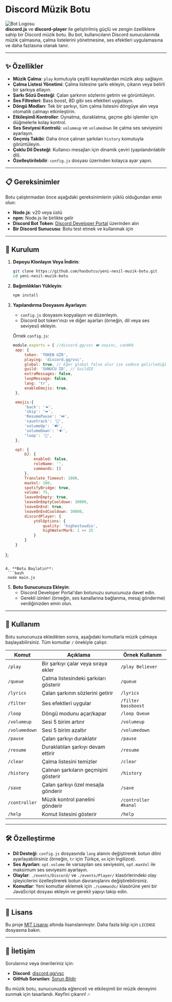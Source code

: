 # Discord Müzik Botu

![Bot Logosu](https://via.placeholder.com/150)  
**discord.js** ve **discord-player** ile geliştirilmiş güçlü ve zengin özelliklere sahip bir Discord müzik botu. Bu bot, kullanıcıların Discord sunucularında müzik çalmasına, çalma listelerini yönetmesine, ses efektleri uygulamasına ve daha fazlasına olanak tanır.

---

## ✨ Özellikler

- **Müzik Çalma**: `play` komutuyla çeşitli kaynaklardan müzik akışı sağlayın.
- **Çalma Listesi Yönetimi**: Çalma listesine şarkı ekleyin, çıkarın veya belirli bir şarkıya atlayın.
- **Şarkı Sözü Desteği**: Çalan şarkının sözlerini getirin ve görüntüleyin.
- **Ses Filtreleri**: Bass boost, 8D gibi ses efektleri uygulayın.
- **Döngü Modları**: Tek bir şarkıyı, tüm çalma listesini döngüye alın veya otomatik çalmayı etkinleştirin.
- **Etkileşimli Kontroller**: Oynatma, duraklatma, geçme gibi işlemler için düğmelerle kolay kontrol.
- **Ses Seviyesi Kontrolü**: `volumeup` ve `volumedown` ile çalma ses seviyesini ayarlayın.
- **Geçmiş Takibi**: Daha önce çalınan şarkıları `history` komutuyla görüntüleyin.
- **Çoklu Dil Desteği**: Kullanıcı mesajları için dinamik çeviri (yapılandırılabilir dil).
- **Özelleştirilebilir**: `config.js` dosyası üzerinden kolayca ayar yapın.

---

## 📋 Gereksinimler

Botu çalıştırmadan önce aşağıdaki gereksinimlerin yüklü olduğundan emin olun:

- **Node.js**: v20 veya üstü
- **npm**: Node.js ile birlikte gelir
- **Discord Bot Token**: [Discord Developer Portal](https://discord.com/developers/applications) üzerinden alın
- **Bir Discord Sunucusu**: Botu test etmek ve kullanmak için

---

## 🚀 Kurulum

1. **Depoyu Klonlayın Veya İndirin**:
   ```bash
   git clone https://github.com/hasbutcu/yeni-nesil-muzik-botu.git
   cd yeni-nesil-muzik-botu
   ```

2. **Bağımlılıkları Yükleyin**:
   ```bash
   npm install
   ```

3. **Yapılandırma Dosyasını Ayarlayın**:
   - `config.js` dosyasını kopyalayın ve düzenleyin.
   - Discord bot token'ınızı ve diğer ayarları (örneğin, dil veya ses seviyesi) ekleyin.

   Örnek `config.js`:
   ```javascript
   module.exports = { //discord.gg/vsc ❤️ oxyinc, can066
    app: {
        token: 'TOKEN GİR',
        playing: 'discord.gg/vsc',
        global: true, // Eğer global false olur ise sadece gelirlediğiniz sunucuda çalışır
        guild: 'SUNUCU ID', // GuildID
        extraMessages: false,
        loopMessage: false,
        lang: 'tr',
        enableEmojis: true,
    },

    emojis:{
        'back': '⏪',
        'skip': '⏩',
        'ResumePause': '⏯️',
        'savetrack': '💾',
        'volumeUp': '🔊',
        'volumeDown': '🔉',
        'loop': '🔁',
    },

    opt: {
        DJ: {
            enabled: false,
            roleName: '',
            commands: []
        },
        Translate_Timeout: 1000,
        maxVol: 100,
        spotifyBridge: true,
        volume: 75,
        leaveOnEmpty: true,
        leaveOnEmptyCooldown: 30000,
        leaveOnEnd: true,
        leaveOnEndCooldown: 30000,
        discordPlayer: {
            ytdlOptions: {
                quality: 'highestaudio',
                highWaterMark: 1 << 25
            }
        }
    }
  };
  ```

4. **Botu Başlatın**:
   ```bash
   node main.js
   ```

5. **Botu Sunucunuza Ekleyin**:
   - Discord Developer Portal'dan botunuzu sunucunuza davet edin.
   - Gerekli izinleri (örneğin, ses kanallarına bağlanma, mesaj gönderme) verdiğinizden emin olun.

---

## 📖 Kullanım

Botu sunucunuza ekledikten sonra, aşağıdaki komutlarla müzik çalmaya başlayabilirsiniz. Tüm komutlar `/` önekiyle çalışır.

| Komut         | Açıklama                              | Örnek Kullanım                |
|---------------|---------------------------------------|-------------------------------|
| `/play`       | Bir şarkıyı çalar veya sıraya ekler   | `/play Believer`              |
| `/queue`      | Çalma listesindeki şarkıları gösterir | `/queue`                      |
| `/lyrics`     | Çalan şarkının sözlerini getirir      | `/lyrics`                     |
| `/filter`     | Ses efektleri uygular                 | `/filter bassboost`           |
| `/loop`       | Döngü modunu açar/kapar               | `/loop Queue`                 |
| `/volumeup`   | Sesi 5 birim artırır                  | `/volumeup`                   |
| `/volumedown` | Sesi 5 birim azaltır                  | `/volumedown`                 |
| `/pause`      | Çalan şarkıyı duraklatır              | `/pause`                      |
| `/resume`     | Duraklatılan şarkıyı devam ettirir    | `/resume`                     |
| `/clear`      | Çalma listesini temizler              | `/clear`                      |
| `/history`    | Çalınan şarkıların geçmişini gösterir | `/history`                    |
| `/save`       | Çalan şarkıyı özel mesajla gönderir   | `/save`                       |
| `/controller` | Müzik kontrol panelini gönderir       | `/controller #kanal`          |
| `/help`       | Komut listesini gösterir              | `/help`                       |

---

## 🛠️ Özelleştirme

- **Dil Desteği**: `config.js` dosyasında `lang` alanını değiştirerek botun dilini ayarlayabilirsiniz (örneğin, `tr` için Türkçe, `en` için İngilizce).
- **Ses Ayarları**: `opt.volume` ile varsayılan ses seviyesini, `opt.maxVol` ile maksimum ses seviyesini ayarlayın.
- **Olaylar**: `./events/Discord/` ve `./events/Player/` klasörlerindeki olay işleyicilerini özelleştirerek botun davranışlarını değiştirebilirsiniz.
- **Komutlar**: Yeni komutlar eklemek için `./commands/` klasörüne yeni bir JavaScript dosyası ekleyin ve gerekli yapıyı takip edin.

---

## 📜 Lisans

Bu proje [MIT Lisansı](LICENSE) altında lisanslanmıştır. Daha fazla bilgi için `LICENSE` dosyasına bakın.

---

## 💌 İletişim

Sorularınız veya önerileriniz için:

- **Discord**: [discord.gg/vsc](https://discord.gg/vsc)
- **GitHub Sorunları**: [Sorun Bildir](https://github.com/kullanici_adiniz/yeni-nesil-muzik-botu/issues)

Bu müzik botu, sunucunuzda eğlenceli ve etkileşimli bir müzik deneyimi sunmak için tasarlandı. Keyfini çıkarın! 🎶